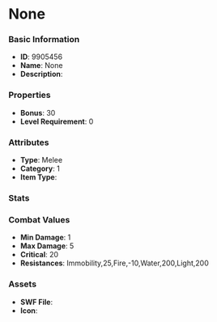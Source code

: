 # None



### Basic Information

- **ID**: 9905456
- **Name**: None
- **Description**: 

### Properties

- **Bonus**: 30
- **Level Requirement**: 0

### Attributes

- **Type**: Melee
- **Category**: 1
- **Item Type**: 

### Stats


### Combat Values

- **Min Damage**: 1
- **Max Damage**: 5
- **Critical**: 20
- **Resistances**: Immobility,25,Fire,-10,Water,200,Light,200

### Assets

- **SWF File**: 
- **Icon**: 

